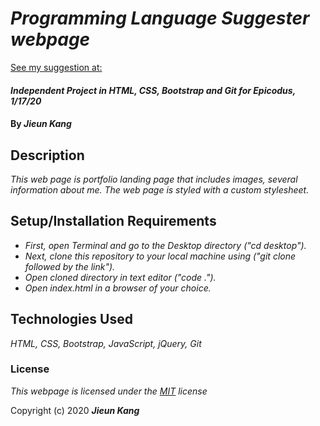 # _Programming Language Suggester webpage_
[See my suggestion at:](https://jieunkang-101.github.io/portfolio)

#### _Independent Project in HTML, CSS, Bootstrap and Git for Epicodus, 1/17/20_

#### By _**Jieun Kang**_

## Description

_This web page is portfolio landing page that includes images, several information about me. The web page is styled with a custom stylesheet._

## Setup/Installation Requirements

* _First, open Terminal and go to the Desktop directory ("cd desktop")._
* _Next, clone this repository to your local machine using ("git clone followed by the link")._
* _Open cloned directory in text editor ("code .")._
* _Open index.html in a browser of your choice._

## Technologies Used

_HTML, CSS, Bootstrap, JavaScript, jQuery, Git_

### License

*This webpage is licensed under the [MIT](https://en.wikipedia.org/wiki/MIT_License) license*

Copyright (c) 2020 **_Jieun Kang_**